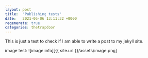 ```yaml
---
layout: post
title:  "Publishing tests"
date:   2021-06-06 13:11:32 +0000
regenerate: true
categories: thetrapdoor
---
```

This is just a test to check if I am able to write a post to my jekyll site.

image test:
![image info][{{ site.url }}/assets/image.png]

